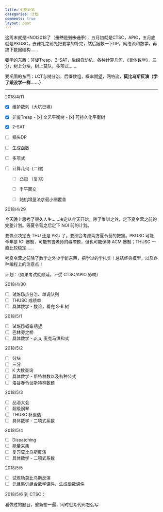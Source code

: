 ```yaml
---
title: 近期计划
categories: 计划
comments: true
layout: post
---
```


这周末就是HNOI2018了（~~虽然是划水选手~~），五月初就是CTSC，APIO，五月底就是PKUSC，去雅礼之前先把要学的补完，然后拯救一下DP，网络流和数学，再搞下数据结构……

要学的东西：非旋Treap，2-SAT，后缀自动机，各种计算几何，《具体数学》，三分，树上分块，树上莫队，多项式……

要巩固的东西：LCT与树分治，后缀数组，概率期望，网络流，**莫比乌斯反演（学了跟没学一样……）**

------

2018/4/11

- [x] 维护数列（大坑已填）
- [x] 非旋Treap
      - [x] 文艺平衡树
      - [x] 可持久化平衡树

- [x] 2-SAT 
- [ ] 插头DP

- [ ] 生成函数
- [ ] 多项式
- [ ] 计算几何（二维)
  - [ ] 凸包 （复习）
  - [ ] 半平面交
  - [ ] 随机增量法求最小圆覆盖




2018/4/29

今天晚上思考了很久人生……决定从今天开始，除了集训之外，定下夏令营之前的完整计划。等夏令营之后定下 NOI 前的计划。

要快点决定去 THU 还是 PKU 了。要综合考虑两方夏令营的把握。PKUSC 可能今年是 IOI 赛制，可能有吉老师的毒瘤题，但也可能保持 ACM 赛制；THUSC 一直比较稳定……

考夏令营之前除了数学之外少学新东西，把学过的学扎实！总结经典模型，以及各种编程上的注意点！

计划：（如果考试就顺延，不受 CTSC/APIO 影响）

2018/4/30

- [ ] 试炼场点分治、单调队列
- [ ] THUSC 成绩单
- [ ] 具体数学 - 数论，看完 S-B 树

2018/5/1

- [ ] 试炼场概率期望
- [ ] 巴林旁之桥
- [ ] 具体数学 - $\varphi, \mu$, 麦克马洪和式

2018/5/2

- [ ] 分块
- [ ] 三分
- [ ] K 大数查询
- [ ] 具体数学 - 斯特林数以及各种公式
- [ ] 洛谷春令营斯特林数题

2018/5/3

- [ ] 品酒大会
- [ ] 超级钢琴
- [ ] THUSC 补退选
- [ ] 具体数学 - 二项式系数

2018/5/4

- [ ] Dispatching
- [ ] 能量采集
- [ ] 复习莫比乌斯反演
- [ ] 具体数学 - 二项式系数

2018/5/5

- [ ] 试炼场莫比乌斯反演
- [ ] 元旦集训组合数学课件、生成函数课件

2018/5/6 到 CTSC：

看做过的题目，重新想一遍，同时思考代码怎么写



